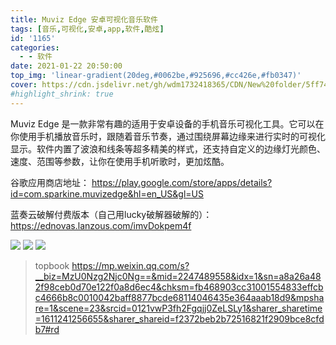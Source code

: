 ```yaml
---
title: Muviz Edge 安卓可视化音乐软件
tags: [音乐,可视化,安卓,app,软件,酷炫]
id: '1165'
categories:
  - - 软件
date: 2021-01-22 20:50:00
top_img: 'linear-gradient(20deg,#0062be,#925696,#cc426e,#fb0347)'
cover: https://cdn.jsdelivr.net/gh/wdm1732418365/CDN/New%20folder/5ff7465ae28d9.png
#highlight_shrink: true
---
```


Muviz Edge 是一款非常有趣的适用于安卓设备的手机音乐可视化工具。它可以在你使用手机播放音乐时，跟随着音乐节奏，通过围绕屏幕边缘来进行实时的可视化显示。软件内置了波浪和线条等超多精美的样式，还支持自定义的边缘灯光颜色、速度、范围等参数，让你在使用手机听歌时，更加炫酷。

谷歌应用商店地址：
https://play.google.com/store/apps/details?id=com.sparkine.muvizedge&hl=en_US&gl=US

蓝奏云破解付费版本（自己用lucky破解器破解的）：
https://ednovas.lanzous.com/imvDokpem4f

![](https://cdn.jsdelivr.net/gh/wdm1732418365/CDN/New%20folder/640.gif)
![](https://cdn.jsdelivr.net/gh/wdm1732418365/CDN/New%20folder/6301.gif)
![](https://cdn.jsdelivr.net/gh/wdm1732418365/CDN/New%20folder/6302.gif)

> topbook https://mp.weixin.qq.com/s?__biz=MzU0Nzg2Njc0Ng==&mid=2247489558&idx=1&sn=a8a26a482f98ceb0d70e122f0a8d6ec4&chksm=fb468903cc31001554833effcbc4666b8c0010042baff8877bcde68114046435e364aaab18d9&mpshare=1&scene=23&srcid=0121vwP3fh2Fgqjj0ZeLSLy1&sharer_sharetime=1611241256655&sharer_shareid=f2372beb2b72516821f2909bce8cfdb7#rd